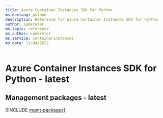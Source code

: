 ```yaml
---
title: Azure Container Instances SDK for Python
ms.devlang: python
description: Reference for Azure Container Instances SDK for Python
author: samkreter
ms.topic: reference
ms.author: samkreter
ms.service: containerinstances
ms.data: 11/04/2022
---
```

# Azure Container Instances SDK for Python - latest

## Management packages - latest
[!INCLUDE [mgmt-packages](container-instances-mgmt-index.md)]
